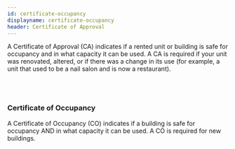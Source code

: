 ```yaml
---
id: certificate-occupancy
displayname: certificate-occupancy
header: Certificate of Approval
---
```


A Certificate of Approval (CA) indicates if a rented unit or building is safe for occupancy and in what capacity it can be used. A CA is required if your unit was renovated, altered, or if there was a change in its use (for example, a unit that used to be a nail salon and is now a restaurant).

<br/><br/>

### Certificate of Occupancy

A Certificate of Occupancy (CO) indicates if a building is safe for occupancy AND in what capacity it can be used. A CO is required for new buildings.
